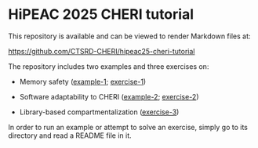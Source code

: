 # HiPEAC 2025 CHERI tutorial

This repository is available and can be viewed to render Markdown files at:

https://github.com/CTSRD-CHERI/hipeac25-cheri-tutorial

The repository includes two examples and three exercises on:

* Memory safety ([example-1](example-1); [exercise-1](exercise-2))

* Software adaptability to CHERI ([example-2](example-2);
  [exercise-2](exercise-2))

* Library-based compartmentalization ([exercise-3](exercise-3))

In order to run an example or attempt to solve an exercise, simply go to its
directory and read a README file in it.

